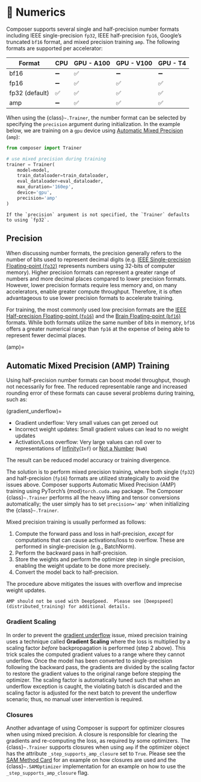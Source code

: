 # 🔢 Numerics

Composer supports several single and half-precision number formats including IEEE single-precision `fp32`, IEEE half-precision
`fp16`, Google’s truncated `bf16` format, and mixed precision training `amp`.  The following formats are supported per
accelerator:

| Format         | CPU | GPU - A100 | GPU - V100 | GPU - T4 |
| -------------- | --- |----------- | ---------- | -------- |
| bf16           | ➖   | ✅         | ➖         | ➖        |
| fp16           | ➖   | ✅         | ✅         | ✅        |
| fp32 (default) | ✅   | ✅         | ✅         | ✅        |
| amp            | ➖   | ✅         | ✅         | ✅        |

When using the {class}`~.Trainer`, the number format can be selected by specifying the `precision` argument during
initialization. In the example below, we are training on a `gpu` device using [Automatic Mixed Precision](amp) (`amp`):

<!--pytest.mark.gpu-->
<!--pytest.mark.timeout(15)-->
<!--
```python
from torch.utils.data import DataLoader
from tests.common import RandomClassificationDataset, SimpleModel

model = SimpleModel()
train_dataloader = DataLoader(RandomClassificationDataset())
eval_dataloader = DataLoader(RandomClassificationDataset())
```
-->
<!--pytest-codeblocks:cont-->
```python
from composer import Trainer

# use mixed precision during training
trainer = Trainer(
    model=model,
    train_dataloader=train_dataloader,
    eval_dataloader=eval_dataloader,
    max_duration='160ep',
    device='gpu',
    precision='amp'
)
```

```{note}
If the `precision` argument is not specified, the `Trainer` defaults to using `fp32`.
```

## Precision

When discussing number formats, the precision generally refers to the number of bits used to represent decimal digits
(e.g. [IEEE Single-precision Floating-point (`fp32`)](https://en.wikipedia.org/wiki/Single-precision_floating-point_format)
represents numbers using 32-bits of computer memory).  Higher precision formats can represent a greater range of numbers and
more decimal places compared to lower precision formats.  However, lower precision formats require less memory and, on many
accelerators, enable greater compute throughput.  Therefore, it is often advantageous to use lower precision formats to
accelerate training.

For training, the most commonly used low precision formats are the [IEEE Half-precision Floating-point (`fp16`)](https://en.wikipedia.org/wiki/Half-precision_floating-point_format) and the [Brain Floating-point (`bf16`)](https://en.wikipedia.org/wiki/Bfloat16_floating-point_format) formats. While both formats utilize the same number of bits in memory, `bf16` offers a greater numerical range than `fp16` at the expense of being able to represent fewer decimal places.

(amp)=
## Automatic Mixed Precision (AMP) Training

Using half-precision number formats can boost model throughput, though not necessarily for free.
The reduced representable range and increased rounding error of these formats can cause several problems during training, such as:

(gradient_underflow)=
- Gradient underflow: Very small values can get zeroed out
- Incorrect weight updates: Small gradient values can lead to no weight updates
- Activation/Loss overflow: Very large values can roll over to representations of [Infinity](https://en.wikipedia.org/wiki/Infinity#Computing)(`Inf`) or [Not a Number](https://en.wikipedia.org/wiki/NaN) (`NaN`)

The result can be reduced model accuracy or training divergence.

The solution is to perform mixed precision training, where both single (`fp32`) and half-precision (`fp16`) formats are utilized strategically to avoid the issues above. Composer supports Automatic Mixed Precision (AMP) training using PyTorch’s {mod}`torch.cuda.amp` package. The Composer {class}`~.Trainer` performs all the heavy lifting and tensor conversions automatically; the user simply has to set `precision='amp'` when initializing the {class}`~.Trainer`.

Mixed precision training is usually performed as follows:

1. Compute the forward pass and loss in half-precision, *except* for computations that can cause activations/loss to overflow.
These are performed in single-precision (e.g., BatchNorm).
2. Perform the backward pass in half-precision.
3. Store the weights and perform the optimizer step in single precision, enabling the weight update to be done more precisely.
4. Convert the model back to half-precision.

The procedure above mitigates the issues with overflow and imprecise weight updates.

```{warning}
AMP should not be used with DeepSpeed.  Please see [Deepspeed](distributed_training) for additional details.
```

### Gradient Scaling

In order to prevent the [gradient underflow](gradient_underflow) issue, mixed precision training uses a technique called
**Gradient Scaling** where the loss is multiplied by a scaling factor *before* backpropagation is performed (step 2 above).
This trick scales the computed gradient values to a range where they cannot underflow. Once the model has been converted to
single-precision following the backward pass, the gradients are divided by the scaling factor to restore the gradient values to
the original range before stepping the optimizer. The scaling factor is automatically tuned such that when an underflow
exception is caught, the violating batch is discarded and the scaling factor is adjusted for the next batch to prevent the
underflow scenario; thus, no manual user intervention is required.

### Closures

Another advantage of using Composer is support for optimizer closures when using mixed precision. A closure is responsible for
clearing the gradients and re-computing the loss, as required by some optimizers. The {class}`~.Trainer` supports closures when
using `amp` if the optimizer object has the attribute `_step_supports_amp_closure` set to `True`.
Please see the [SAM Method Card](../method_cards/sam.md) for an example on how closures are used and the
{class}`~.SAMOptimizer` implementation for an example on how to use the `_step_supports_amp_closure` flag.

